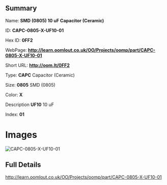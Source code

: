 

## Summary
 
Name: __SMD (0805) 10 uF Capacitor (Ceramic)__

ID: __CAPC-0805-X-UF10-01__

Hex ID: __0FF2__

WebPage: __http://learn.oomlout.co.uk/OO/Projects/oomp/part/CAPC-0805-X-UF10-01__

Short URL: __http://oom.lt/0FF2__


Type: __CAPC__ Capacitor (Ceramic) 

Size: __0805__ SMD (0805) 

Color: __X__  

Description __UF10__ 10 uF 

Index: __01__


 # Images
![CAPC-0805-X-UF10-01](http://oomlout.com/oomp-gen/parts/CAPC-0805-X-UF10-01/CAPC-0805-X-UF10-01_420.jpg)



 ## Full Details

 http://learn.oomlout.co.uk/OO/Projects/oomp/part/CAPC-0805-X-UF10-01














